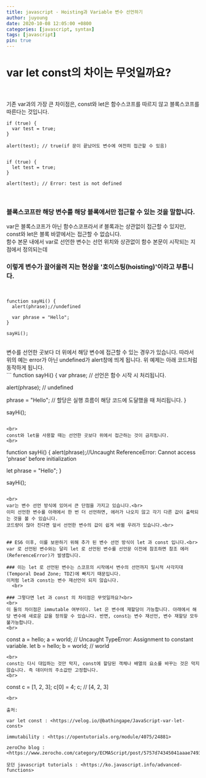 ```yaml
---
title: javascript - Hoisting과 Variable 변수 선언하기
author: juyoung
date: 2020-10-08 12:05:00 +0800
categories: [javascript, syntax]
tags: [javascript]
pin: true
---
```




# var let const의 차이는 무엇일까요?   
<br>
<br>
기존 var과의 가장 큰 차이점은, const와 let은 함수스코프를 따르지 않고 블록스코프를 따른다는 것입니다.
<br>

```
if (true) {
  var test = true; 
}

alert(test); // true(if 문이 끝났어도 변수에 여전히 접근할 수 있음)


if (true) {
  let test = true; 
}

alert(test); // Error: test is not defined
``` 

<br>

### 블록스코프란 해당 변수를 해당 블록에서만 접근할 수 있는 것을 말합니다. 
var은 블록스코프가 아닌 함수스코프라서 if 블록과는 상관없이 접근할 수 있지만, const와 let은 블록 바깥에서는 접근할 수 없습니다.<br>
함수 본문 내에서 var로 선언한 변수는 선언 위치와 상관없이 함수 본문이 시작되는 지점에서 정의되는데
### 이렇게 변수가 끌어올려 지는 현상을  '호이스팅(hoisting)'이라고 부릅니다.  
<br>

```
function sayHi() {
  alert(phrase);//undefined

  var phrase = "Hello";
}

sayHi();
```  

<br>
변수를 선언한 곳보다 더 위에서 해당 변수에 접근할 수 있는 경우가 있습니다. 따라서 위의 예는 error가 아닌 undefined가 alert창에 띄게 됩니다. 위 예제는 아래 코드처럼 동작하게 됩니다.  
<br>
```
function sayHi() {
  var phrase; // 선언은 함수 시작 시 처리됩니다.

  alert(phrase); // undefined

  phrase = "Hello"; // 할당은 실행 흐름이 해당 코드에 도달했을 때 처리됩니다.
}

sayHi();
```

<br>
const와 let을 사용할 때는 선언한 곳보다 위에서 접근하는 것이 금지됩니다.  
<br>

```
function sayHi() {
  alert(phrase);//Uncaught ReferenceError: Cannot access 'phrase' before initialization

  let phrase = "Hello";
}

sayHi();

```  

<br>
var는 변수 선언 방식에 있어서 큰 단점을 가지고 있습니다.<br>
이미 선언한 변수를 아래에서 한 번 더 선언하면, 에러가 나오지 않고 각기 다른 값이 출력되는 것을 볼 수 있습니다.
코드량이 많아 진다면 앞서 선언한 변수의 값이 쉽게 바뀔 우려가 있습니다.<br>
   

## ES6 이후, 이를 보완하기 위해 추가 된 변수 선언 방식이 let 과 const 입니다.<br>
var 로 선언된 변수와는 달리 let 로 선언된 변수를 선언문 이전에 참조하면 참조 에러(ReferenceError)가 발생합니다.

### 이는 let 로 선언된 변수는 스코프의 시작에서 변수의 선언까지 일시적 사각지대(Temporal Dead Zone; TDZ)에 빠지기 때문입니다.
이처럼 let과 const는 변수 재선언이 되지 않습니다.   
  <br>

### 그렇다면 let 과 const 의 차이점은 무엇일까요?<br>  
<br>
이 둘의 차이점은 immutable 여부이다. let 은 변수에 재할당이 가능합니다. 아래에서 해당 변수에 새로운 값을 정의할 수 있습니다. 반면, const는 변수 재선언, 변수 재할당 모두 불가능합니다.  
<br>

```
const a = hello;
a = world; // Uncaught TypeError: Assignment to constant variable.
let b = hello;
b = world; // world
```
<br>
const는 다시 대입하는 것만 막지, const에 할당된 객체나 배열의 요소를 바꾸는 것은 막지 않습니다. 즉 데이터의 주소값만 고정합니다.  
<br>
```
const c = [1, 2, 3];
c[0] = 4;
c; // [4, 2, 3]
```
<br>

출처:  

var let const : <https://velog.io/@bathingape/JavaScript-var-let-const> 

immutability : <https://opentutorials.org/module/4075/24881>  

zeroCho blog : <https://www.zerocho.com/category/ECMAScript/post/5757d74345041aaae7493479>

모던 javascript tutorials : <https://ko.javascript.info/advanced-functions>
